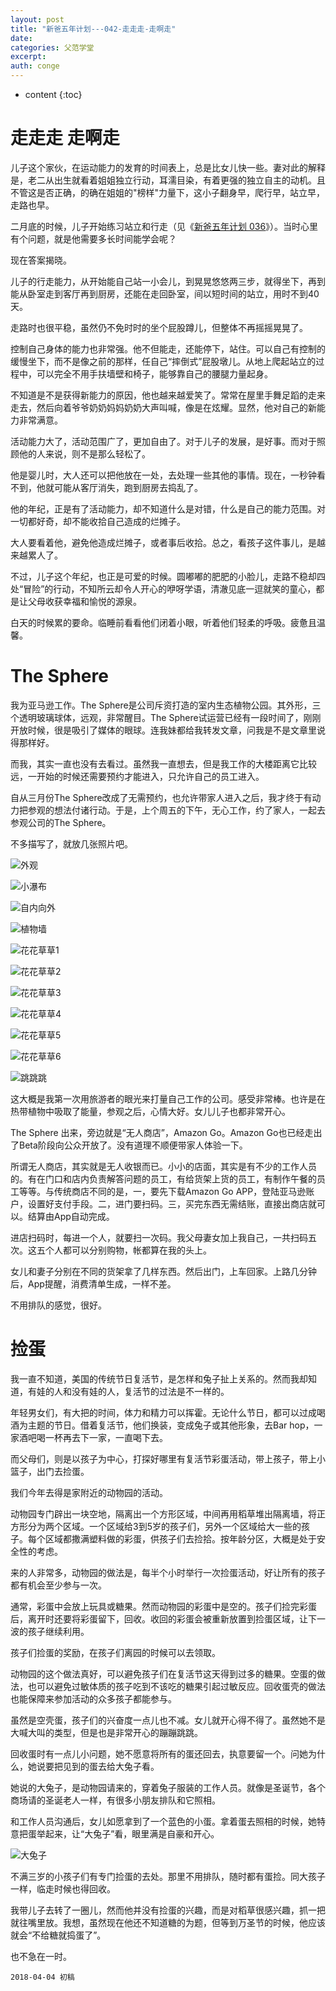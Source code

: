 ```yaml
---
layout: post
title: "新爸五年计划---042-走走走-走啊走"
date:
categories: 父范学堂
excerpt:
auth: conge
---
```

* content
{:toc}

# 走走走 走啊走

儿子这个家伙，在运动能力的发育的时间表上，总是比女儿快一些。妻对此的解释是，老二从出生就看着姐姐独立行动，耳濡目染，有着更强的独立自主的动机。且不管这是否正确，的确在姐姐的"榜样"力量下，这小子翻身早，爬行早，站立早，走路也早。

二月底的时候，儿子开始练习站立和行走（见《[新爸五年计划 036](https://www.jianshu.com/p/12d2f4cf3103)》）。当时心里有个问题，就是他需要多长时间能学会呢？

现在答案揭晓。

儿子的行走能力，从开始能自己站一小会儿，到晃晃悠悠两三步，就得坐下，再到能从卧室走到客厅再到厨房，还能在走回卧室，间以短时间的站立，用时不到40天。

走路时也很平稳，虽然仍不免时时的坐个屁股蹲儿，但整体不再摇摇晃晃了。

控制自己身体的能力也非常强。他不但能走，还能停下，站住。可以自己有控制的缓慢坐下，而不是像之前的那样，任自己“摔倒式”屁股墩儿。从地上爬起站立的过程中，可以完全不用手扶墙壁和椅子，能够靠自己的腰腿力量起身。

不知道是不是获得新能力的原因，他也越来越爱笑了。常常在屋里手舞足蹈的走来走去，然后向着爷爷奶奶妈妈奶奶大声叫喊，像是在炫耀。显然，他对自己的新能力非常满意。

活动能力大了，活动范围广了，更加自由了。对于儿子的发展，是好事。而对于照顾他的人来说，则不是那么轻松了。

他是婴儿时，大人还可以把他放在一处，去处理一些其他的事情。现在，一秒钟看不到，他就可能从客厅消失，跑到厨房去捣乱了。

他的年纪，正是有了活动能力，却不知道什么是对错，什么是自己的能力范围。对一切都好奇，却不能收拾自己造成的烂摊子。

大人要看着他，避免他造成烂摊子，或者事后收拾。总之，看孩子这件事儿，是越来越累人了。

不过，儿子这个年纪，也正是可爱的时候。圆嘟嘟的肥肥的小脸儿，走路不稳却四处“冒险”的行动，不知所云却令人开心的咿呀学语，清澈见底一逗就笑的童心，都是让父母收获幸福和愉悦的源泉。

白天的时候累的要命。临睡前看看他们闭着小眼，听着他们轻柔的呼吸。疲惫且温馨。

# The Sphere

我为亚马逊工作。The Sphere是公司斥资打造的室内生态植物公园。其外形，三个透明玻璃球体，远观，非常醒目。The Sphere试运营已经有一段时间了，刚刚开放时候，很是吸引了媒体的眼球。连我妹都给我转发文章，问我是不是文章里说得那样好。

而我，其实一直也没有去看过。虽然我一直想去，但是我工作的大楼距离它比较远，一开始的时候还需要预约才能进入，只允许自己的员工进入。

自从三月份The Sphere改成了无需预约，也允许带家人进入之后，我才终于有动力把参观的想法付诸行动。于是，上个周五的下午，无心工作，约了家人，一起去参观公司的The Sphere。

不多描写了，就放几张照片吧。

![外观](/assets/images/父范学堂/118382-81a3dc07546001cb.png)

![小瀑布](/assets/images/父范学堂/118382-4fcdd7c53200f457.png)

![自内向外](/assets/images/父范学堂/118382-142e92f171441867.png)

![植物墙](/assets/images/父范学堂/118382-45852afcedff68ea.png)

![花花草草1](/assets/images/父范学堂/118382-3e1d9f316217d885.png)

![花花草草2](/assets/images/父范学堂/118382-7ecf9c4d0ac44856.png)

![花花草草3](/assets/images/父范学堂/118382-a6ff512043fd7e8a.png)

![花花草草4](/assets/images/父范学堂/118382-aa8a763c2ff7bb13.png)

![花花草草5](/assets/images/父范学堂/118382-853076b238969c4d.png)

![花花草草6](/assets/images/父范学堂/118382-84c445036b39f171.png)

![跳跳跳](/assets/images/父范学堂/118382-e080b6efe9f490a3.png)

这大概是我第一次用旅游者的眼光来打量自己工作的公司。感受非常棒。也许是在热带植物中吸取了能量，参观之后，心情大好。女儿儿子也都非常开心。

The Sphere 出来，旁边就是“无人商店”，Amazon Go。Amazon Go也已经走出了Beta阶段向公众开放了。没有道理不顺便带家人体验一下。

所谓无人商店，其实就是无人收银而已。小小的店面，其实是有不少的工作人员的。有在门口和店内负责解答问题的员工，有给货架上货的员工，有制作午餐的员工等等。与传统商店不同的是，一，要先下载Amazon Go APP，登陆亚马逊账户，设置好支付手段。二，进门要扫码。三，买完东西无需结账，直接出商店就可以。结算由App自动完成。

进店扫码时，每进一个人，就要扫一次码。我父母妻女加上我自己，一共扫码五次。这五个人都可以分别购物，帐都算在我的头上。

女儿和妻子分别在不同的货架拿了几样东西。然后出门，上车回家。上路几分钟后，App提醒，消费清单生成，一样不差。

不用排队的感觉，很好。

# 捡蛋

我一直不知道，美国的传统节日复活节，是怎样和兔子扯上关系的。然而我却知道，有娃的人和没有娃的人，复活节的过法是不一样的。

年轻男女们，有大把的时间，体力和精力可以挥霍。无论什么节日，都可以过成喝酒为主题的节日。借着复活节，他们换装，变成兔子或其他形象，去Bar hop，一家酒吧喝一杯再去下一家，一直喝下去。

而父母们，则是以孩子为中心，打探好哪里有复活节彩蛋活动，带上孩子，带上小篮子，出门去捡蛋。

我们今年去得是家附近的动物园的活动。

动物园专门辟出一块空地，隔离出一个方形区域，中间再用稻草堆出隔离墙，将正方形分为两个区域。一个区域给3到5岁的孩子们，另外一个区域给大一些的孩子。每个区域都撒满塑料做的彩蛋，供孩子们去捡拾。按年龄分区，大概是处于安全性的考虑。

来的人非常多，动物园的做法是，每半个小时举行一次捡蛋活动，好让所有的孩子都有机会至少参与一次。

通常，彩蛋中会放上玩具或糖果。然而动物园的彩蛋中是空的。孩子们捡完彩蛋后，离开时还要将彩蛋留下，回收。收回的彩蛋会被重新放置到捡蛋区域，让下一波的孩子继续利用。

孩子们捡蛋的奖励，在孩子们离园的时候可以去领取。

动物园的这个做法真好，可以避免孩子们在复活节这天得到过多的糖果。空蛋的做法，也可以避免过敏体质的孩子吃到不该吃的糖果引起过敏反应。回收蛋壳的做法也能保障来参加活动的众多孩子都能参与。

虽然是空壳蛋，孩子们的兴奋度一点儿也不减。女儿就开心得不得了。虽然她不是大喊大叫的类型，但是也是非常开心的蹦蹦跳跳。

回收蛋时有一点儿小问题，她不愿意将所有的蛋还回去，执意要留一个。问她为什么，她说要把见到的蛋去给大兔子看。

她说的大兔子，是动物园请来的，穿着兔子服装的工作人员。就像是圣诞节，各个商场请的圣诞老人一样，有很多小朋友排队和它照相。

和工作人员沟通后，女儿如愿拿到了一个蓝色的小蛋。拿着蛋去照相的时候，她特意把蛋举起来，让“大兔子”看，眼里满是自豪和开心。

![大兔子](/assets/images/父范学堂/118382-bbb991227768ddb1.png)

不满三岁的小孩子们有专门捡蛋的去处。那里不用排队，随时都有蛋捡。同大孩子一样，临走时候也得回收。

我带儿子去转了一圈儿，然而他并没有捡蛋的兴趣，而是对稻草很感兴趣，抓一把就往嘴里放。我想，虽然现在他还不知道糖的为题，但等到万圣节的时候，他应该就会“不给糖就捣蛋了”。

也不急在一时。

```
2018-04-04 初稿
```


